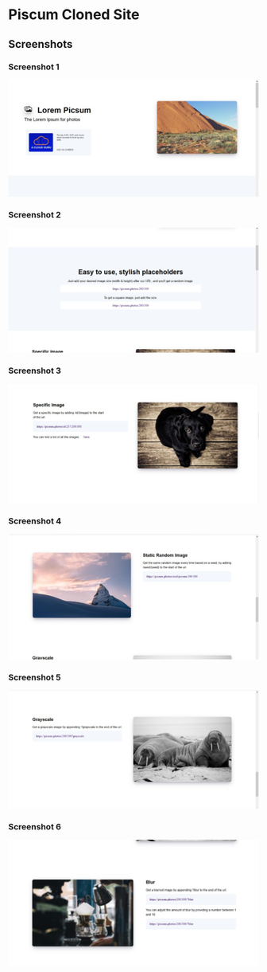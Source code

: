 # Piscum Cloned Site

## Screenshots

### Screenshot 1
![](/screenshot/1.jpg)

### Screenshot 2
![](/screenshot/2.jpg)

### Screenshot 3
![](/screenshot/3.jpg)

### Screenshot 4
![](/screenshot/4.jpg)

### Screenshot 5
![](/screenshot/5.jpg)

### Screenshot 6
![](/screenshot/6.jpg)
